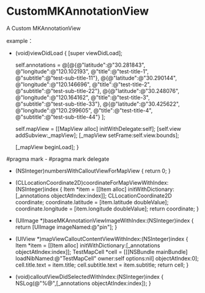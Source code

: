 CustomMKAnnotationView
======================

A  Custom MKAnnotationView

example：



- (void)viewDidLoad
{
    [super viewDidLoad];

    self.annotations = @[@{@"latitude":@"30.281843",
                               @"longitude":@"120.102193",
                               @"title":@"test-title-1",
                               @"subtitle":@"test-sub-title-11"},
                             @{@"latitude":@"30.290144",
                               @"longitude":@"120.146696‎",
                               @"title":@"test-title-2",
                               @"subtitle":@"test-sub-title-22"},
                             @{@"latitude":@"30.248076",
                               @"longitude":@"120.164162‎",
                               @"title":@"test-title-3",
                               @"subtitle":@"test-sub-title-33"},
                             @{@"latitude":@"30.425622",
                               @"longitude":@"120.299605",
                               @"title":@"test-title-4",
                               @"subtitle":@"test-sub-title-44"}
                             ];
    
	self.mapView = [[MapView alloc] initWithDelegate:self];
    [self.view addSubview:_mapView];
    [_mapView setFrame:self.view.bounds];
    
    [_mapView beginLoad];
}


#pragma mark -
#pragma mark delegate

- (NSInteger)numbersWithCalloutViewForMapView
{
    return 0;
}

- (CLLocationCoordinate2D)coordinateForMapViewWithIndex:(NSInteger)index
{
    Item *item = [[Item alloc] initWithDictionary:[_annotations objectAtIndex:index]];
    CLLocationCoordinate2D coordinate;
	coordinate.latitude = [item.latitude doubleValue];
	coordinate.longitude = [item.longitude doubleValue];
    return coordinate;
}

- (UIImage *)baseMKAnnotationViewImageWithIndex:(NSInteger)index
{
    return [UIImage imageNamed:@"pin"];
}

- (UIView *)mapViewCalloutContentViewWithIndex:(NSInteger)index
{
    Item *item = [[Item alloc] initWithDictionary:[_annotations objectAtIndex:index]];
    TestMapCell  *cell = [[[NSBundle mainBundle] loadNibNamed:@"TestMapCell" owner:self options:nil] objectAtIndex:0];
    cell.title.text = item.title;
    cell.subtitle.text = item.subtitle;
    return cell;
}

- (void)calloutViewDidSelectedWithIndex:(NSInteger)index
{
    NSLog(@"%@",[_annotations objectAtIndex:index]);
}
